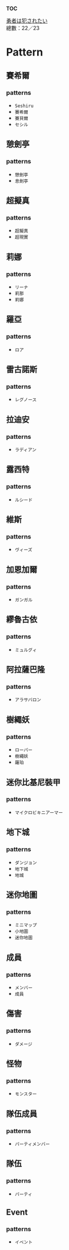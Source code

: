 __TOC__

[勇者は犯されたい](https://github.com/bluelovers/node-novel/blob/master/lib/locales/%E5%8B%87%E8%80%85%E3%81%AF%E7%8A%AF%E3%81%95%E3%82%8C%E3%81%9F%E3%81%84.ts)  
總數：22／23

# Pattern

## 賽希爾

### patterns

- `Seshiru`
- `賽希爾`
- `賽貝爾`
- `セシル`

## 憩劍亭

### patterns

- `憩劍亭`
- `息劍亭`

## 超擬真

### patterns

- `超擬真`
- `超現實`

## 莉娜

### patterns

- `リーナ`
- `莉那`
- `莉娜`

## 羅亞

### patterns

- `ロア`

## 雷古諾斯

### patterns

- `レグノース`

## 拉迪安

### patterns

- `ラディアン`

## 露西特

### patterns

- `ルシード`

## 維斯

### patterns

- `ヴィーズ`

## 加恩加爾

### patterns

- `ガンガル`

## 繆魯古依

### patterns

- `ミュルグィ`

## 阿拉薩巴隆

### patterns

- `アラサバロン`

## 樹繩妖

### patterns

- `ローパー`
- `樹繩妖`
- `羅珀`

## 迷你比基尼裝甲

### patterns

- `マイクロビキニアーマー`

## 地下城

### patterns

- `ダンジョン`
- `地下城`
- `地城`

## 迷你地圖

### patterns

- `ミニマップ`
- `小地圖`
- `迷你地圖`

## 成員

### patterns

- `メンバー`
- `成員`

## 傷害

### patterns

- `ダメージ`

## 怪物

### patterns

- `モンスター`

## 隊伍成員

### patterns

- `パーティメンバー`

## 隊伍

### patterns

- `パーティ`

## Event

### patterns

- `イベント`


